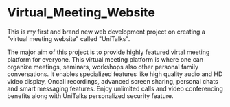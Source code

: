 # Virtual_Meeting_Website
This is my first and brand new web development project on creating a "virtual meeting website" called "UniTalks".

The major aim of this project is to provide highly featured virtal meeting platform for everyone.
This virtual meeting platform is where one can organize meetings, seminars, workshops also other personal family conversations. It enables specialized features like high quality audio and HD video display, Oncall recordings, advanced screen sharing, personal chats and smart messaging features.
Enjoy unlimited calls and video conferencing benefits along with UniTalks personalized security feature. 
